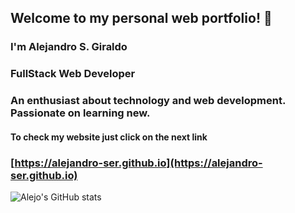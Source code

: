 ## Welcome to my personal web portfolio! 👋

### I'm Alejandro S. Giraldo

### FullStack Web Developer
### An enthusiast about technology and web development. Passionate on learning new.

#### To check my website just click on the next link
### [https://alejandro-ser.github.io](https://alejandro-ser.github.io)

![Alejo's GitHub stats](https://github-readme-stats.vercel.app/api?username=alejandro-ser&theme=radical&show_icons=true&hide=contribs)

<!--
**alejandro-ser/alejandro-ser** is a ✨ _special_ ✨ repository because its `README.md` (this file) appears on your GitHub profile.

Here are some ideas to get you started:

- 🔭 I’m currently working on ...
- 🌱 I’m currently learning ...
- 👯 I’m looking to collaborate on ...
- 🤔 I’m looking for help with ...
- 💬 Ask me about ...
- 📫 How to reach me: ...
- 😄 Pronouns: ...
- ⚡ Fun fact: ...
-->
